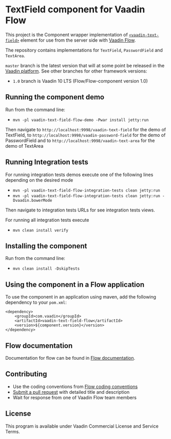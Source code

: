 # TextField component for Vaadin Flow

This project is the Component wrapper implementation of [`<vaadin-text-field>`](https://github.com/vaadin/vaadin-text-field) element
for use from the server side with [Vaadin Flow](https://github.com/vaadin/flow).

The repository contains implementations for `TextField`, `PasswordField` and `TextArea`.

`master` branch is the latest version that will at some point be released in the [Vaadin platform](https://github.com/vaadin/platform). See other branches for other framework versions:
 - `1.0` branch is Vaadin 10 LTS (Flow/Flow-component version 1.0)


## Running the component demo
Run from the command line:
- `mvn -pl vaadin-text-field-flow-demo -Pwar install jetty:run`

Then navigate to `http://localhost:9998/vaadin-text-field` for the demo of TextField,
to `http://localhost:9998/vaadin-password-field` for the demo of PasswordField and to
`http://localhost:9998/vaadin-text-area` for the demo of TextArea


## Running Integration tests

For running integration tests demos execute one of the following lines depending on the desired mode
- `mvn -pl vaadin-text-field-flow-integration-tests clean jetty:run`
- `mvn -pl vaadin-text-field-flow-integration-tests clean jetty:run -Dvaadin.bowerMode`

Then navigate to integration tests URLs for see integration tests views.

For running all integration tests execute
- `mvn clean install verify`

## Installing the component
Run from the command line:
- `mvn clean install -DskipTests`

## Using the component in a Flow application
To use the component in an application using maven,
add the following dependency to your `pom.xml`:
```
<dependency>
    <groupId>com.vaadin</groupId>
    <artifactId>vaadin-text-field-flow</artifactId>
    <version>${component.version}</version>
</dependency>
```

## Flow documentation
Documentation for flow can be found in [Flow documentation](https://github.com/vaadin/flow-and-components-documentation/blob/master/documentation/Overview.asciidoc).

## Contributing
- Use the coding conventions from [Flow coding conventions](https://github.com/vaadin/flow/tree/master/eclipse)
- [Submit a pull request](https://www.digitalocean.com/community/tutorials/how-to-create-a-pull-request-on-github) with detailed title and description
- Wait for response from one of Vaadin Flow team members

## License

This program is available under Vaadin Commercial License and Service Terms.
